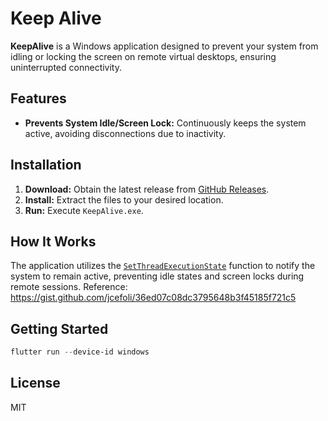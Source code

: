 # Keep Alive

**KeepAlive** is a Windows application designed to prevent your system from idling or locking the screen on remote virtual desktops, ensuring uninterrupted connectivity.

## Features

- **Prevents System Idle/Screen Lock:** Continuously keeps the system active, avoiding disconnections due to inactivity.

## Installation

1. **Download:** Obtain the latest release from [GitHub Releases](https://github.com/xuwaters/keepalive/releases).
2. **Install:** Extract the files to your desired location.
3. **Run:** Execute `KeepAlive.exe`.

## How It Works

The application utilizes the [`SetThreadExecutionState`](https://learn.microsoft.com/en-us/windows/win32/api/winbase/nf-winbase-setthreadexecutionstate) function to notify the system to remain active, preventing idle states and screen locks during remote sessions.
Reference: https://gist.github.com/jcefoli/36ed07c08dc3795648b3f45185f721c5

## Getting Started

```powershell
flutter run --device-id windows
```

## License

MIT
